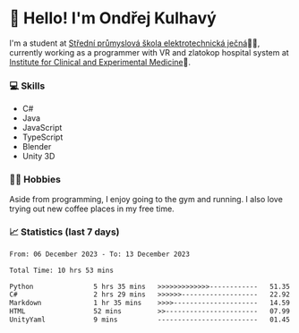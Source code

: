 # 👋 Hello! I'm Ondřej Kulhavý

I'm a student at [Střední průmyslová škola elektrotechnická ječná](https://www.spsejecna.cz/)👨‍🎓, currently working as a programmer with VR and zlatokop hospital system at [Institute for Clinical and Experimental Medicine](https://www.ikem.cz/en/)🏥.

### 💻 Skills
- C#
- Java
- JavaScript
- TypeScript
- Blender
- Unity 3D

### 🏋️‍♂️ Hobbies

Aside from programming, I enjoy going to the gym and running. I also love trying out new coffee places in my free time.

### 📈 Statistics (last 7 days)
<!--START_SECTION:waka-->

```txt
From: 06 December 2023 - To: 13 December 2023

Total Time: 10 hrs 53 mins

Python               5 hrs 35 mins   >>>>>>>>>>>>>------------   51.35 %
C#                   2 hrs 29 mins   >>>>>>-------------------   22.92 %
Markdown             1 hr 35 mins    >>>>---------------------   14.59 %
HTML                 52 mins         >>-----------------------   07.99 %
UnityYaml            9 mins          -------------------------   01.45 %
```

<!--END_SECTION:waka-->



